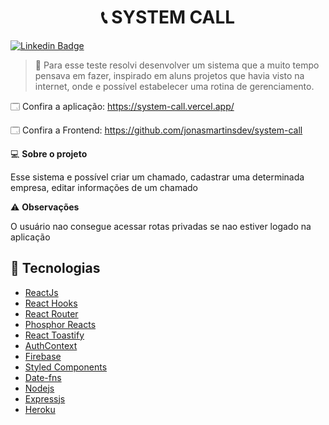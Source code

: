 <h1 align="center">📞 SYSTEM CALL </h1>

[![Linkedin Badge](https://img.shields.io/badge/-JonasMartins-blue?style=flat-square&logo=Linkedin&logoColor=white&link=https://https://www.linkedin.com/in/jonas-martins-950a30184/)](https://www.linkedin.com/in/jonas-martins-950a30184/)

> 🔎 Para esse teste resolvi desenvolver um sistema que a muito tempo pensava em fazer, inspirado em aluns projetos que havia visto na internet, onde e possível estabelecer uma rotina de gerenciamento.

🗔 Confira a aplicação: https://system-call.vercel.app/

🗔 Confira a Frontend: https://github.com/jonasmartinsdev/system-call

💻 **Sobre o projeto**

Esse sistema e possível criar um chamado, cadastrar uma determinada empresa, editar informações de um chamado


⚠️ **Observações**

O usuário nao consegue acessar rotas privadas se nao estiver logado na aplicação


## 🚀 Tecnologias
- [ReactJs](https://pt-br.reactjs.org/docs/getting-started.html)
- [React Hooks](https://pt-br.reactjs.org/docs/hooks-intro.html)
- [React Router](https://v5.reactrouter.com/web/guides/quick-start)
- [Phosphor Reacts](https://phosphoricons.com/)
- [React Toastify](https://fkhadra.github.io/react-toastify/introduction)
- [AuthContext](https://blog.rocketseat.com.br/autenticacao-no-react-native-reactjs-com-context-api-hooks/)
- [Firebase](https://firebase.google.com/docs)
- [Styled Components](https://styled-components.com)
- [Date-fns](https://date-fns.org/docs/Getting-Started)
- [Nodejs](https://nodejs.org/en/)
- [Expressjs](https://expressjs.com/pt-br/)
- [Heroku](https://www.heroku.com/)

